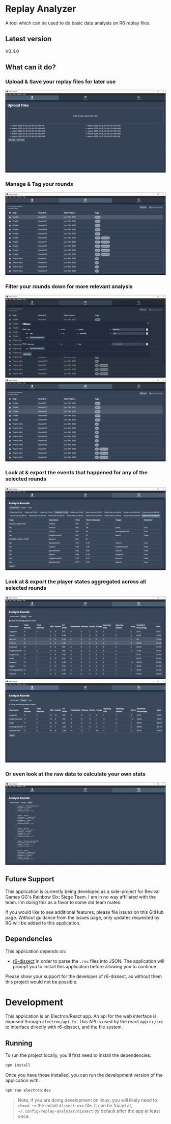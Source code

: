 # Replay Analyzer
A tool which can be used to do basic data analysis on R6 replay files.

## Latest version
V0.4.0

## What can it do?
### Upload & Save your replay files for later use
![upload_rounds](.assets/upload_rounds.png)

### Manage & Tag your rounds
![manage_and_tag](.assets/manage_and_tag.png)

### Filter your rounds down for more relevant analysis
![filter_1](.assets/filter.png)
![filter_2](.assets/filter_2.png)

### Look at & export the events that happened for any of the selected rounds
![view_each_round](.assets/view_each_round.png)

### Look at & export the player states aggregated across all selected rounds
![players_stats_1](.assets/player_stats1.png)
![players_stats_2](.assets/player_stats2.png)

### Or even look at the raw data to calculate your own stats
![raw](.assets/raw.png)

## Future Support
This application is currently being developed as a side-project for
Revival Games GG's Rainbow Six: Siege Team. I am in no way affiliated
with the team. I'm doing this as a favor to some old team mates.

If you would like to see additional features, please file issues
on this GitHub page. Without guidance from the issues page, 
only updates requested by RG will be added to this application.

## Dependencies  
This application depends on:
- [r6-dissect](https://github.com/redraskal/r6-dissect) in order to parse the `.rec` files into JSON. The application will prompt you to install this application before allowing you to continue.

Please show your support for the developer of r6-dissect, as without them this project would not be possible.

# Development
This application is an Electron/React app. An api for the web interface is exposed through `electron/api.ts`. This API is used by the react app in `/src` to interface directly with
r6-dissect, and the file system.

## Running
To run the project locally, you'll first need to install the dependencies:

```bash
npm install
```

Once you have those installed, you can run the development version of the application with:

```bash
npm run electron:dev
```

> Note, if you are doing development on linux, you will likely need to `chmod +x` the
install `dissect.exe` file. It can be found at, `~/.config/replay-analyzer/dissect`
by default after the app at least once.
